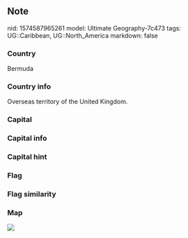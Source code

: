 ## Note
nid: 1574587965261
model: Ultimate Geography-7c473
tags: UG::Caribbean, UG::North_America
markdown: false

### Country
Bermuda

### Country info
Overseas territory of the United Kingdom.

### Capital


### Capital info


### Capital hint


### Flag


### Flag similarity


### Map
<img src="ug-map-bermuda.png">
